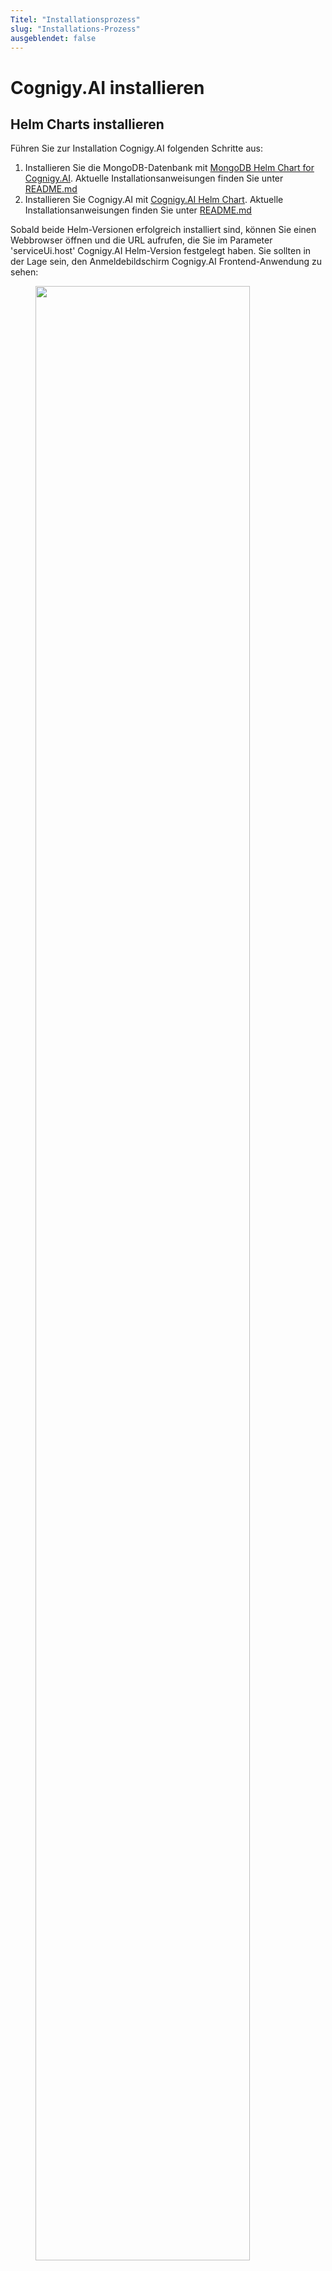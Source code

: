 ```yaml
---
Titel: "Installationsprozess"
slug: "Installations-Prozess"
ausgeblendet: false
---
```

# Cognigy.AI installieren

## Helm Charts installieren 

Führen Sie zur Installation Cognigy.AI folgenden Schritte aus: 

1. Installieren Sie die MongoDB-Datenbank mit [MongoDB Helm Chart for Cognigy.AI](https://github.com/Cognigy/cognigy-mongodb-helm-chart). Aktuelle Installationsanweisungen finden Sie unter [README.md](https://github.com/Cognigy/cognigy-mongodb-helm-chart#readme)
2. Installieren Sie Cognigy.AI mit [Cognigy.AI Helm Chart](https://github.com/Cognigy/cognigy-ai-helm-chart). Aktuelle Installationsanweisungen finden Sie unter [README.md](https://github.com/Cognigy/cognigy-ai-helm-chart#readme)

Sobald beide Helm-Versionen erfolgreich installiert sind, können Sie einen Webbrowser öffnen und die URL aufrufen, die Sie im Parameter 'serviceUi.host' Cognigy.AI Helm-Version festgelegt haben. Sie sollten in der Lage sein, den Anmeldebildschirm Cognigy.AI Frontend-Anwendung zu sehen:

<figure>
  <img class="image-center" src="{{config.site_url}}ai/images/cognigy-ai-login-screen.png" width="90%" />
  <figcaption>Anmeldebildschirm von Cognigy.AI v4</figcaption>
</figure>

## Anmeldedaten abrufen

Sobald Sie den Congigy.AI Anmeldebildschirm sehen, fragen Sie sich vielleicht, mit welchen Anmeldeinformationen Sie sich anmelden können. Wir haben uns dafür entschieden, keinen standardmäßigen "Admin"-Benutzer mit statischen Anmeldeinformationen hinzuzufügen, da solche Benutzer oft nicht ordnungsgemäß aus Systemen entfernt werden und Softwareprodukte potenziellen Sicherheitsangriffen ausgesetzt sind. Unser System erstellt beim Start zufällige Anmeldeinformationen, wenn noch keine Anmeldeinformationen im System vorhanden sind. Die Anmeldeinformationen werden beim ersten Start in die Bereitstellungsprotokolle "Service-Security" gedruckt, um die anfänglichen Anmeldeinformationen wie folgt abzurufen: 
'''
kubectl logs -f -n=cognigy-ai --tail 100 Bereitstellung/Dienstsicherheit
'''
Sie sollten etwas in der Art der folgenden Zeilen mit den anfänglichen Benutzeranmeldeinformationen (E-Mail-Adresse und Kennwort) sehen: 
'''
{"level":"info","time":"2022-07-18T14:07:53.328Z","name":"SECURITY","message":"Dies ist das erste Benutzerkonto, mit dem Sie sich anmelden können","meta":{},"traceId":""}
{"level":"info","time":"2022-07-18T14:07:53.328Z","name":"SECURITY","message":"email: userc3c6ee0f61@cognigy.com","meta":{},"traceId":""}
{"level":"info","time":"2022-07-18T14:07:53.328Z","name":"SECURITY","message":"password: 1caf47b6b79efc59d5f11fde0669b261aA1!","meta":{},"traceId":""}
'''

Es kann vorkommen, dass die Bereitstellung der Dienstsicherheit während der Bereitstellung mehrmals neu gestartet wird und die anfänglichen Protokolle nicht mehr sichtbar sind. Wenn 'service-security' nur einmal neu gestartet wurde, können Sie die Protokolle des vorherigen Containers mit dem Flag '--previous' abrufen:
'''
kubectl logs -n=cognigy-ai --vorherige Bereitstellung/Dienstsicherheit
'''
Wenn "service-security" mehrmals neu gestartet wurde, müssen Sie zum Zurücksetzen der init-Benutzeranmeldeinformationen die "service-security"-Datenbank in der MongoDB-Datenbank löschen und die "service-security"-Bereitstellung neu starten. 

**WICHTIG: Alle Organisationen und Benutzer gehen während dieses Vorgangs verloren. Führen Sie dies nur während der Ersteinrichtung Cognigy.AI** durch.  Hier finden Sie ein separates Dokument zum [Zurücksetzen der anfänglichen Anmeldeinformationen](reset-init-user-credentials.md)

## Aktivierung des Lizenzschlüssels
Sobald Sie die anfänglichen Benutzeranmeldeinformationen erhalten haben, besuchen Sie die Weboberfläche von Cognigy.AI, aber ersetzen Sie die URL mit der Endung "/login" durch "/license". Dadurch öffnet sich unser Lizenzaktivierungsbildschirm, der dem Anmeldeformular sehr ähnlich sieht, aber ein zusätzliches Lizenzschlüsselfeld enthält:

<figure>
  <img class="image-center" src="{{config.site_url}}ai/images/cognigy-ai-license-key.png" width="90%" />
  <figcaption>Aktivieren Cognigy.AI Produktlizenz</figcaption>
</figure>

Fügen Sie die anfänglichen Anmeldeinformationen (E-Mail-Adresse und Passwort) und Ihren Lizenzschlüssel ein (einschließlich der beiden Trennzeichen '====BEGIN LICENSE====' und '=====END LICENSE=====') und klicken Sie auf 'Lizenz aktivieren'. Wenn alles funktioniert hat, leitet die Anwendung auf den Anmeldebildschirm weiter, auf dem Sie sich anmelden können, um endlich Cognigy.AI zu verwenden.

!!! Warnung "Eingeschränkte Windows-Unterstützung"
    Wenn Sie die Datei mit dem Lizenzschlüssel auf einem Windows-Computer öffnen und speichern, kann sie mit versteckten Windows-Zeichen beschädigt werden. Verwenden Sie einen Linux-Rechner, um die Lizenz zu kopieren, oder einen Windows-Texteditor, der Linux-Dateien korrekt verarbeiten kann, z.B. [Notepad++](https://notepad-plus-plus.org/)